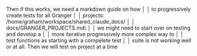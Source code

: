 Then if this works, we need a markdown guide on how   │
│   to progressively create tests for all Granger         │
│   projects: /home/graham/workspace/shared_claude_docs/  │
│   docs/GRANGER_PROJECTS.md\                             │
│   we might need to start over on testing and develop a  │
│   more iterative progressively more complex way to      │
│   test functions as starting with a compelete test      │
│   suite is not working well or at all. Then we will test 
 on project at a time     